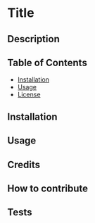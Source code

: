 
# Title

## Description


## Table of Contents
- [Installation](#installation)
- [Usage](#usage)
- [License](#license)

## Installation

## Usage


## Credits


## How to contribute


## Tests


